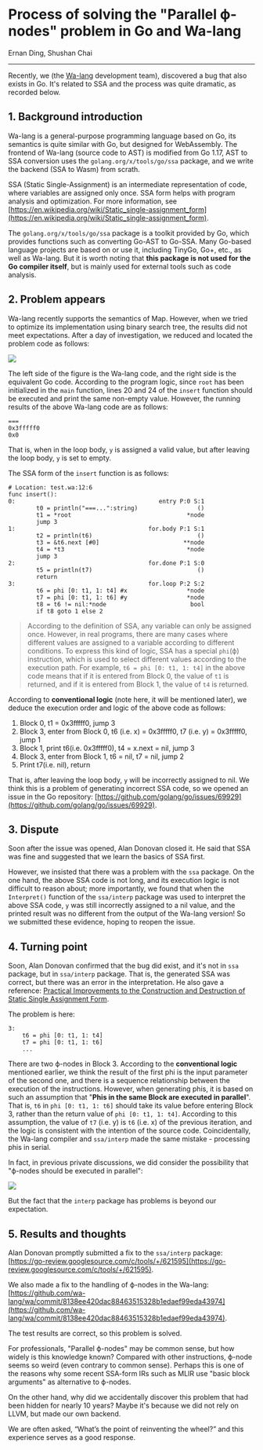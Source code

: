# Process of solving the "Parallel ϕ-nodes" problem in Go and Wa-lang

Ernan Ding, Shushan Chai

---

Recently, we (the [Wa-lang](https://github.com/wa-lang/wa) development team), discovered a bug that also exists in Go. It's related to SSA and the process was quite dramatic, as recorded below.

## 1. Background introduction

Wa-lang is a general-purpose programming language based on Go, its semantics is quite similar with Go, but designed for WebAssembly. The frontend of Wa-lang (source code to AST) is modified from Go 1.17, AST to SSA conversion uses the `golang.org/x/tools/go/ssa` package, and we write the backend (SSA to Wasm) from scrath.

SSA (Static Single-Assignment) is an intermediate representation of code, where variables are assigned only once. SSA form helps with program analysis and optimization. For more information, see [https://en.wikipedia.org/wiki/Static_single-assignment_form](https://en.wikipedia.org/wiki/Static_single-assignment_form).

The `golang.org/x/tools/go/ssa` package is a toolkit provided by Go, which provides functions such as converting Go-AST to Go-SSA. Many Go-based language projects are based on or use it, including TinyGo, Go+, etc., as well as Wa-lang. But it is worth noting that **this package is not used for the Go compiler itself**, but is mainly used for external tools such as code analysis.

## 2. Problem appears

Wa-lang recently supports the semantics of Map. However, when we tried to optimize its implementation using binary search tree, the results did not meet expectations. After a day of investigation, we reduced and located the problem code as follows:

![](/st0060-01.png)

The left side of the figure is the Wa-lang code, and the right side is the equivalent Go code. 
According to the program logic, since `root` has been initialized in the `main` function, lines 20 and 24 of the `insert` function should be executed and print the same non-empty value. However, the running results of the above Wa-lang code are as follows:

```
===
0x3fffff0
0x0
```

That is, when in the loop body, `y` is assigned a valid value, but after leaving the loop body, `y` is set to empty.

The SSA form of the `insert` function is as follows:

```
# Location: test.wa:12:6
func insert():
0:                                         entry P:0 S:1
        t0 = println("===...":string)                 ()
        t1 = *root                                 *node
        jump 3
1:                                      for.body P:1 S:1
        t2 = println(t6)                              ()
        t3 = &t6.next [#0]                        **node
        t4 = *t3                                   *node
        jump 3
2:                                      for.done P:1 S:0
        t5 = println(t7)                              ()
        return
3:                                      for.loop P:2 S:2
        t6 = phi [0: t1, 1: t4] #x                 *node
        t7 = phi [0: t1, 1: t6] #y                 *node
        t8 = t6 != nil:*node                        bool
        if t8 goto 1 else 2
```

> According to the definition of SSA, any variable can only be assigned once. However, in real programs, there are many cases where different values ​​are assigned to a variable according to different conditions. To express this kind of logic, SSA has a special `phi`(ϕ) instruction, which is used to select different values ​​according to the execution path. For example, `t6 = phi [0: t1, 1: t4]` in the above code means that if it is entered from Block 0, the value of `t1` is returned, and if it is entered from Block 1, the value of `t4` is returned.

According to **conventional logic** (note here, it will be mentioned later), we deduce the execution order and logic of the above code as follows:

1. Block 0, t1 = 0x3fffff0, jump 3
2. Block 3, enter from Block 0, t6 (i.e. x) = 0x3fffff0, t7 (i.e. y) = 0x3fffff0, jump 1
3. Block 1, print t6(i.e. 0x3fffff0), t4 = x.next = nil, jump 3
4. Block 3, enter from Block 1, t6 = nil, t7 = nil, jump 2
5. Print t7(i.e. nil), return

That is, after leaving the loop body, `y` will be incorrectly assigned to nil. We think this is a problem of generating incorrect SSA code, so we opened an issue in the Go repository: [https://github.com/golang/go/issues/69929](https://github.com/golang/go/issues/69929).

## 3. Dispute

Soon after the issue was opened, Alan Donovan closed it. He said that SSA was fine and suggested that we learn the basics of SSA first.

However, we insisted that there was a problem with the `ssa` package. On the one hand, the above SSA code is not long, and its execution logic is not difficult to reason about; more importantly, we found that when the `Interpret()` function of the `ssa/interp` package was used to interpret the above SSA code, `y` was still incorrectly assigned to a nil value, and the printed result was no different from the output of the Wa-lang version! So we submitted these evidence, hoping to reopen the issue.

## 4. Turning point

Soon, Alan Donovan confirmed that the bug did exist, and it's not in `ssa` package, but in `ssa/interp` package. That is, the generated SSA was correct, but there was an error in the interpretation. He also gave a reference: [Practical Improvements to the Construction and Destruction of Static Single Assignment Form](https://homes.luddy.indiana.edu/achauhan/Teaching/B629/2006-Fall/CourseMaterial/1998-spe-briggs-ssa_improv.pdf).

The problem is here:

```
3:
    t6 = phi [0: t1, 1: t4]
    t7 = phi [0: t1, 1: t6]
    ...
```

There are two ϕ-nodes in Block 3. According to the **conventional logic** mentioned earlier, we think the result of the first phi is the input parameter of the second one, and there is a sequence relationship between the execution of the instructions. However, when generating phis, it is based on such an assumption that "**Phis in the same Block are executed in parallel**". That is, `t6` in `phi [0: t1, 1: t6]` should take its value before entering Block 3, rather than the return value of `phi [0: t1, 1: t4]`. According to this assumption, the value of `t7` (i.e. y) is `t6` (i.e. x) of the previous iteration, and the logic is consistent with the intention of the source code. Coincidentally, the Wa-lang compiler and `ssa/interp` made the same mistake - processing phis in serial.

In fact, in previous private discussions, we did consider the possibility that "ϕ-nodes should be executed in parallel":

![](/st0060-02.jpg)

But the fact that the `interp` package has problems is beyond our expectation.

## 5. Results and thoughts


Alan Donovan promptly submitted a fix to the `ssa/interp` package:
[https://go-review.googlesource.com/c/tools/+/621595](https://go-review.googlesource.com/c/tools/+/621595).

We also made a fix to the handling of ϕ-nodes in the Wa-lang: [https://github.com/wa-lang/wa/commit/8138ee420dac88463515328b1edaef99eda43974](https://github.com/wa-lang/wa/commit/8138ee420dac88463515328b1edaef99eda43974).

The test results are correct, so this problem is solved.

For professionals, "Parallel ϕ-nodes" may be common sense, but how widely is this knowledge known? Compared with other instructions, ϕ-node seems so weird (even contrary to common sense). Perhaps this is one of the reasons why some recent SSA-form IRs such as MLIR use "basic block arguments" as alternative to ϕ-nodes.

On the other hand, why did we accidentally discover this problem that had been hidden for nearly 10 years? Maybe it's because we did not rely on LLVM, but made our own backend.

We are often asked, “What’s the point of reinventing the wheel?” and this experience serves as a good response.